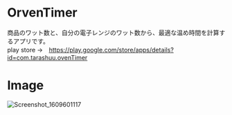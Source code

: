 # OrvenTimer
商品のワット数と、自分の電子レンジのワット数から、最適な温め時間を計算するアプリです。　<br>
play store →　https://play.google.com/store/apps/details?id=com.tarashuu.ovenTimer

# Image
![Screenshot_1609601117](https://user-images.githubusercontent.com/64339483/111033428-7cbfdc80-8454-11eb-9e2c-ee9bc5109c85.png)

